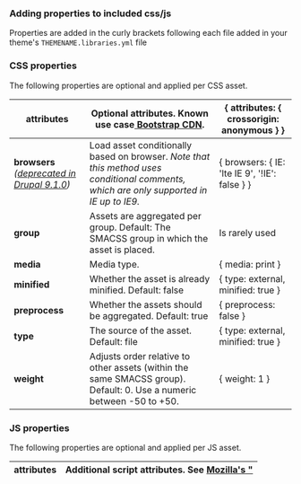 ### Adding properties to included css/js

Properties are added in the curly brackets following each file added in your theme's `THEMENAME.libraries.yml` file

### CSS properties

The following properties are optional and applied per CSS asset.

| **attributes**                                                                     | Optional attributes. Known use case[ Bootstrap CDN](https://getbootstrap.com/).                                                         | { attributes: { crossorigin: anonymous } }     |
| ---------------------------------------------------------------------------------- | --------------------------------------------------------------------------------------------------------------------------------------- | ---------------------------------------------- |
| **browsers** _([deprecated in Drupal 9.1.0](https://www.drupal.org/node/3102997))_ | Load asset conditionally based on browser. _Note that this method uses conditional comments, which are only supported in IE up to IE9._ | { browsers: { IE: 'lte IE 9', '!IE': false } } |
| **group**                                                                          | Assets are aggregated per group. Default: The SMACSS group in which the asset is placed.                                                | Is rarely used                                 |
| **media**                                                                          | Media type.                                                                                                                             | { media: print }                               |
| **minified**                                                                       | Whether the asset is already minified. Default: false                                                                                   | { type: external, minified: true }             |
| **preprocess**                                                                     | Whether the assets should be aggregated. Default: true                                                                                  | { preprocess: false }                          |
| **type**                                                                           | The source of the asset. Default: file                                                                                                  | { type: external, minified: true }             |
| **weight**                                                                         | Adjusts order relative to other assets (within the same SMACSS group). Default: 0\. Use a numeric between -50 to +50.                   | { weight: 1 }                                  |

### JS properties

The following properties are optional and applied per JS asset.

| **attributes**                                                                     | Additional script attributes. See [Mozilla's "<script>: The Script element" page](https://developer.mozilla.org/en-US/docs/Web/HTML/Element/script#attributes) for the list of available attributes and values. | { type: external,    attributes: {      async: true,     type: module   }  } |
| ---------------------------------------------------------------------------------- | --------------------------------------------------------------------------------------------------------------------------------------------------------------------------------------------------------------- | ---------------------------------------------------------------------------- |
| **browsers** _([deprecated in Drupal 9.1.0](https://www.drupal.org/node/3102997))_ | Load asset conditionally based on the browser. _Note that this method uses conditional comments, which are only supported in IE up to IE9._                                                                     | { browsers: { IE: 'lte IE 9', '!IE': false } }                               |
| **preprocess**                                                                     | Whether the assets should be aggregated. Default: true                                                                                                                                                          | { preprocess: false }                                                        |
| **type**                                                                           | The source of the asset. Default: file                                                                                                                                                                          | { type: external, minified: true }                                           |
| **weight**                                                                         | Discouraged, use dependencies instead. Adjusts order relative to other assets. Must be negative.                                                                                                                | { weight: \-1 }                                                              |